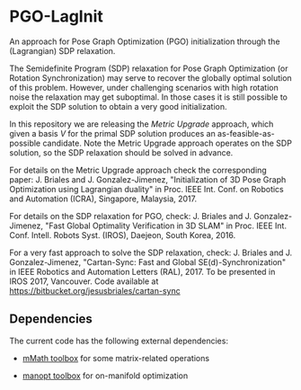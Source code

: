# PGO-LagInit
An approach for Pose Graph Optimization (PGO) initialization through the (Lagrangian) SDP relaxation.

The Semidefinite Program (SDP) relaxation for Pose Graph Optimization (or Rotation Synchronization)
may serve to recover the globally optimal solution of this problem.
However, under challenging scenarios with high rotation noise the relaxation may get suboptimal.
In those cases it is still possible to exploit the SDP solution to obtain a very good initialization.

In this repository we are releasing the *Metric Upgrade* approach,
which given a basis *V* for the primal SDP solution produces an as-feasible-as-possible candidate.
Note the Metric Upgrade approach operates on the SDP solution,
so the SDP relaxation should be solved in advance.

For details on the Metric Upgrade approach check the corresponding paper:
J. Briales and J. Gonzalez-Jimenez,
"Initialization of 3D Pose Graph Optimization using Lagrangian duality"
in Proc. IEEE Int. Conf. on Robotics and Automation (ICRA), Singapore, Malaysia, 2017.

For details on the SDP relaxation for PGO, check:
J. Briales and J. Gonzalez-Jimenez,
"Fast Global Optimality Verification in 3D SLAM"
in Proc. IEEE Int. Conf. Intell. Robots Syst. (IROS), Daejeon, South Korea, 2016.

For a very fast approach to solve the SDP relaxation, check:
J. Briales and J. Gonzalez-Jimenez,
"Cartan-Sync: Fast and Global SE(d)-Synchronization"
in IEEE Robotics and Automation Letters (RAL), 2017.
To be presented in IROS 2017, Vancouver.
Code available at https://bitbucket.org/jesusbriales/cartan-sync


## Dependencies

The current code has the following external dependencies:

- [mMath toolbox](https://github.com/jbriales/mMath) for some matrix-related operations

- [manopt toolbox](http://www.manopt.org/) for on-manifold optimization
